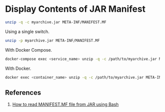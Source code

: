 # Display Contents of JAR Manifest

```bash
unzip -q -c myarchive.jar META-INF/MANIFEST.MF
```

Using a single switch.

```bash
unzip -p myarchive.jar META-INF/MANIFEST.MF
```

With Docker Compose.

```bash
docker-compose exec <service_name> unzip -q -c /path/to/myarchive.jar META-INF/MANIFEST.MF
```

With Docker.

```bash
docker exec <container_name> unzip -q -c /path/to/myarchive.jar META-INF/MANIFEST.MF
```

## References

1. [How to read MANIFEST.MF file from JAR using Bash](https://stackoverflow.com/a/7066174/6146580)
